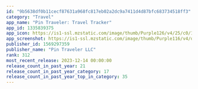 ```yaml
---
id: "9b5638df0b11cecf87631a968fc817eb02a2dc9a7411d4d87bfc683734518ff3"
category: "Travel"
app_name: "Pin Traveler: Travel Tracker"
app_id: 1335839375
app_icon: https://is1-ssl.mzstatic.com/image/thumb/Purple126/v4/25/c0/1c/25c01c1c-bcdd-4bca-a6f9-a7322111ffe3/AppIcon-0-1x_U007epad-0-0-85-220-0.png/1024x1024bb.png
app_screenshot: https://is1-ssl.mzstatic.com/image/thumb/Purple116/v4/de/fa/84/defa8445-ee06-4e5b-ce79-81359e1a7338/72648270-dd12-451f-8202-80dbe60c41d2_6.5-01_Blue.jpg/1242x2688bb.png
publisher_id: 1569297359
publisher_name: "Pin Traveler LLC"
rank: 312
most_recent_release: 2023-12-14 00:00:00
release_count_in_past_year: 21
release_count_in_past_year_category: 17
release_count_in_past_year_top_in_category: 35
---
```

